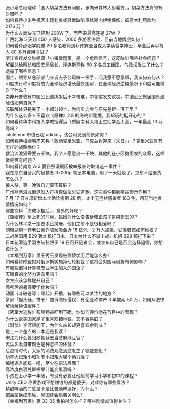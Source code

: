 张小泉总经理称「国人切菜方法有问题，该向米其林大厨看齐」，切菜方法真的有对错吗？  
如何看待小米手机因出现划痕或轻微缺陷保修期内拒绝保修，被意大利罚款约 2176 万？  
为什么友商快充已经到 200W 了，而苹果最高还是 27W ？  
广西北海 5 天超 450 人感染，2000 多游客滞留，目前当地情况如何？  
如何看待邵阳学院送 20 多名教师到菲律宾亚当森大学读哲学博士，毕业后再以每人 80 多万费用引进？  
浙江宣传发文称嘲讽「小镇做题家」是一个危险信号，这反映出哪些社会问题？  
解雇总检察长和国安局局长，泽连斯基称 60 多名员工叛国，乌政坛发生了什么？透露了哪些信息？  
国企，领导从总部部门长调去子公司做一把手，问我愿不愿意跟，我该何去何从？  
印度央行称印度将成为全球经济增长最快国家，在全球经济逆势情况下印度可能做对了什么？  
南非开普敦有中国公民遭绑架后不幸罹难，中领馆发文致哀，中国公民旅居国外遇险该如何自保？  
苏联解体只是丢了一小部分领土，为何实力会与原先差距一泻千里？  
为什么这么多人不喜欢《原神》2.8 的海岛新秘境，我却玩的挺开心的？  
如何看待华中科技大学教授谭运飞质疑南科大博士生助学金太高，一年最高 13 万高吗？  
lululemon 市值已超 adidas，该公司发展前景如何？  
如何看待梅德韦杰夫称「敢动克里米亚，乌克兰将迎来『末日』」？克里米亚具有怎样的战略地位？  
救治流浪猫需要五千块，我个人愿意出一千块，其他的在小区群里发的众筹，这样做是否有问题？  
如何看待南京 A-3 夏日祭漫展因被举报临时取消这一事件？  
我在京东自营买的拯救者 R7000p 笔记本电脑，用了一天就烧了，京东不给退货怎么办？  
狼人杀，第一晚狼自刀算不算脏？  
广州荔湾海龙街道就入户排查做法欠妥道歉，这次事件都到哪些警示作用？  
7 月 17 日甘肃新增本土确诊病例 28 例、本土无症状感染者 183 例，目前当地疫情情况如何？  
哪些饮料「冻成冰棍后」，意外的好吃？  
《甄嬛传》皇上死的时候，甄嬛为什么没告诉雍正孩子是果郡王的？  
为什么林平之一定要杀岳灵珊，他们之前不是很相爱吗？  
网曝湖南一养老公寓诈骗案吸金近 18 亿元，2 万人被骗，受骗者该如何维权？  
二战美国用 B29 轰炸机打日本，日本为什么不派出战斗机把 B29 都打下来？  
日本花滑选手羽生结弦将于 19 日召开记者会，或宣布自己是否会选择退役，你想说什么？  
《幸福到万家》里王秀玉发现被顶替学历后能怎么办?  
如何看待欧盟拟对俄罗斯实施第七轮制裁？这将会对国际局势有何影响？  
有哪些值得计算机专业学生加入的国企？  
天赋真的比努力更有用吗？  
女生应该怎样提升自己？  
高考后的暑假要学化妆吗？  
动画《斗破苍穹：缘起》开播，有哪些可以关注的地方？  
多家「猴头菇」饼干厂被诉商标侵权，有企业称停产 3 年被索 50 万，如何从法律解读解读该案件？  
《密室大逃脱》彭昱畅被吓到下跪，你如何评价他在节目中的表现？  
为什么欧美国家屋子里喜欢铺地毯，又不容易脏？  
《潜伏》李涯很能干，为什么站长却更喜欢余则成？  
是上一个差点的二本还是复读？  
宋江为什么要归顺朝廷去当芝麻绿豆官？  
天生头发自带颜色是种怎样的体验？  
后疫情时代，大家的消费观念到底发生了哪些变化？  
功率大扭矩小和功率小扭矩大哪个动力强？  
编程语言能统一吗，至少在语法层面？  
高浓度白酒兑鲜榨果汁能变果酒吗？  
小孩在上小学一年级，有没有必要让他超前学习小学和初中的课程？  
Unity CEO 称做游戏不想赚钱的都是傻子，对此你有哪些看法？  
精酿啤酒的口感是不是比普通啤酒好，为什么？  
把吕蒙换成周瑜，吴国还会偷袭关羽么?  
《幸福到万家》第 33-35 集拍得怎么样？哪些剧情点值得关注？  
